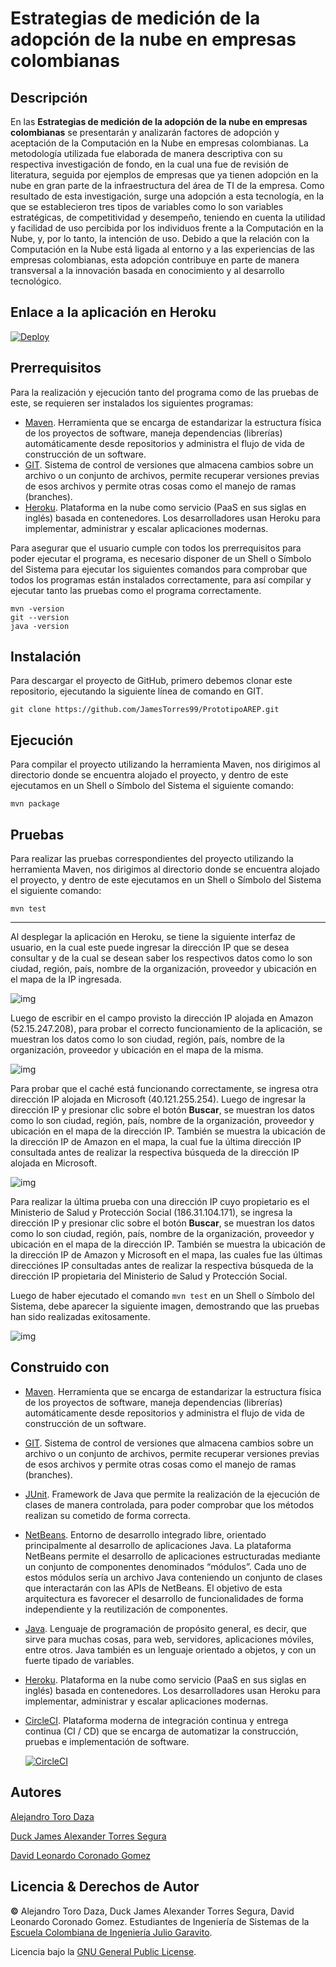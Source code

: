 # Estrategias de medición de la adopción de la nube en empresas colombianas
## Descripción
En las **Estrategias de medición de la adopción de la nube en empresas colombianas** se presentarán y analizarán factores de adopción y aceptación de la Computación en la Nube en empresas colombianas. La metodología utilizada fue elaborada de manera descriptiva con su respectiva investigación de fondo, en la cual una fue de revisión de literatura, seguida por ejemplos de empresas que ya tienen adopción en la nube en gran parte de la infraestructura del área de TI de la empresa. Como resultado de esta investigación, surge una adopción a esta tecnología, en la que se establecieron tres tipos de variables como lo son variables estratégicas, de competitividad y desempeño, teniendo en cuenta la utilidad y facilidad de uso percibida por los individuos frente a la Computación en la Nube, y, por lo tanto, la intención de uso. Debido a que la relación con la Computación en la Nube está ligada al entorno y a las experiencias de las empresas colombianas, esta adopción contribuye en parte de manera transversal a la innovación basada en conocimiento y al desarrollo tecnológico.

## Enlace a la aplicación en Heroku

[![Deploy](https://www.herokucdn.com/deploy/button.svg)](https://arep-proyecto.herokuapp.com/)

## Prerrequisitos
Para la realización y ejecución tanto del programa como de las pruebas de este, se requieren ser instalados los siguientes programas:
* [Maven](https://maven.apache.org/). Herramienta que se encarga de estandarizar la estructura física de los proyectos de software, maneja dependencias (librerías) automáticamente desde repositorios y administra el flujo de vida de construcción de un software.
* [GIT](https://git-scm.com/). Sistema de control de versiones que almacena cambios sobre un archivo o un conjunto de archivos, permite recuperar versiones previas de esos archivos y permite otras cosas como el manejo de ramas (branches).
* [Heroku](https://www.heroku.com/). Plataforma en la nube como servicio (PaaS en sus siglas en inglés) basada en contenedores. Los desarrolladores usan Heroku para implementar, administrar y escalar aplicaciones modernas.

Para asegurar que el usuario cumple con todos los prerrequisitos para poder ejecutar el programa, es necesario disponer de un Shell o Símbolo del Sistema para ejecutar los siguientes comandos para comprobar que todos los programas están instalados correctamente, para así compilar y ejecutar tanto las pruebas como el programa correctamente.

```
mvn -version
git --version
java -version
```

## Instalación
Para descargar el proyecto de GitHub, primero debemos clonar este repositorio, ejecutando la siguiente línea de comando en GIT.

```
git clone https://github.com/JamesTorres99/PrototipoAREP.git
```

## Ejecución
Para compilar el proyecto utilizando la herramienta Maven, nos dirigimos al directorio donde se encuentra alojado el proyecto, y dentro de este ejecutamos en un Shell o Símbolo del Sistema el siguiente comando:

```
mvn package
```
## Pruebas
Para realizar las pruebas correspondientes del proyecto utilizando la herramienta Maven, nos dirigimos al directorio donde se encuentra alojado el proyecto, y dentro de este ejecutamos en un Shell o Símbolo del Sistema el siguiente comando:

```
mvn test
```

----------

Al desplegar la aplicación en Heroku, se tiene la siguiente interfaz de usuario, en la cual este puede ingresar la dirección IP que se desea consultar y de la cual se desean saber los respectivos datos como lo son ciudad, región, país, nombre de la organización, proveedor y ubicación en el mapa de la IP ingresada.

![img](https://github.com/JamesTorres99/PrototipoAREP/blob/main/img/Interfaz.PNG)

Luego de escribir en el campo provisto la dirección IP alojada en Amazon (52.15.247.208), para probar el correcto funcionamiento de la aplicación, se muestran los datos como lo son ciudad, región, país, nombre de la organización, proveedor y ubicación en el mapa de la misma.

![img](https://github.com/JamesTorres99/PrototipoAREP/blob/main/img/AWS.PNG)

Para probar que el caché está funcionando correctamente, se ingresa otra dirección IP alojada en Microsoft (40.121.255.254). Luego de ingresar la dirección IP y presionar clic sobre el botón **Buscar**, se muestran los datos como lo son ciudad, región, país, nombre de la organización, proveedor y ubicación en el mapa de la dirección IP. También se muestra la ubicación de la dirección IP de Amazon en el mapa, la cual fue la última dirección IP consultada antes de realizar la respectiva búsqueda de la dirección IP alojada en Microsoft.

![img](https://github.com/JamesTorres99/PrototipoAREP/blob/main/img/MicrosoftAzure.PNG)

Para realizar la última prueba con una dirección IP cuyo propietario es el Ministerio de Salud y Protección Social (186.31.104.171), se ingresa la dirección IP y presionar clic sobre el botón **Buscar**, se muestran los datos como lo son ciudad, región, país, nombre de la organización, proveedor y ubicación en el mapa de la dirección IP. También se muestra la ubicación de la dirección IP de Amazon y Microsoft en el mapa, las cuales fue las últimas direcciónes IP consultadas antes de realizar la respectiva búsqueda de la dirección IP propietaria del Ministerio de Salud y Protección Social.

Luego de haber ejecutado el comando ```mvn test``` en un Shell o Símbolo del Sistema, debe aparecer la siguiente imagen, demostrando que las pruebas han sido realizadas exitosamente.

![img](https://github.com/JamesTorres99/PrototipoAREP/blob/main/img/Pruebas.PNG)

## Construido con
* [Maven](https://maven.apache.org/). Herramienta que se encarga de estandarizar la estructura física de los proyectos de software, maneja dependencias (librerías) automáticamente desde repositorios y administra el flujo de vida de construcción de un software.
* [GIT](https://git-scm.com/). Sistema de control de versiones que almacena cambios sobre un archivo o un conjunto de archivos, permite recuperar versiones previas de esos archivos y permite otras cosas como el manejo de ramas (branches).
* [JUnit](https://junit.org/junit5/). Framework de Java que permite la realización de la ejecución de clases de manera controlada, para poder comprobar que los métodos realizan su cometido de forma correcta.
* [NetBeans](https://netbeans.apache.org/). Entorno de desarrollo integrado libre, orientado principalmente al desarrollo de aplicaciones Java. La plataforma NetBeans permite el desarrollo de aplicaciones estructuradas mediante un conjunto de componentes denominados “módulos”. Cada uno de estos módulos sería un archivo Java conteniendo un conjunto de clases que interactarán con las APIs de NetBeans. El objetivo de esta arquitectura es favorecer el desarrollo de funcionalidades de forma independiente y la reutilización de componentes.
* [Java](https://www.oracle.com/java/). Lenguaje de programación de propósito general, es decir, que sirve para muchas cosas, para web, servidores, aplicaciones móviles, entre otros. Java también es un lenguaje orientado a objetos, y con un fuerte tipado de variables.
* [Heroku](https://www.heroku.com/). Plataforma en la nube como servicio (PaaS en sus siglas en inglés) basada en contenedores. Los desarrolladores usan Heroku para implementar, administrar y escalar aplicaciones modernas.
* [CircleCI](https://circleci.com/). Plataforma moderna de integración continua y entrega continua (CI / CD) que se encarga de automatizar la construcción, pruebas e implementación de software.

     [![CircleCI](https://circleci.com/gh/circleci/circleci-docs.svg?style=svg)](https://app.circleci.com/pipelines/github/JamesTorres99/PrototipoAREP)

## Autores
[Alejandro Toro Daza](https://github.com/Skullzo)

[Duck James Alexander Torres Segura](https://github.com/JamesTorres99)

[David Leonardo Coronado Gomez](https://github.com/davinchicoronado)
## Licencia & Derechos de Autor
**©** Alejandro Toro Daza, Duck James Alexander Torres Segura, David Leonardo Coronado Gomez. Estudiantes de Ingeniería de Sistemas de la [Escuela Colombiana de Ingeniería Julio Garavito](https://www.escuelaing.edu.co/es/).

Licencia bajo la [GNU General Public License](https://github.com/JamesTorres99/PrototipoAREP/blob/main/LICENSE.txt).
